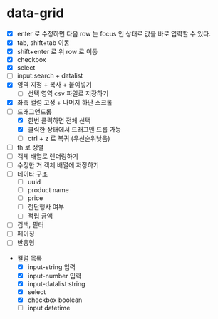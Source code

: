 # data-grid

-   [x] enter 로 수정하면 다음 row 는 focus 인 상태로 값을 바로 입력할 수 있다.
-   [x] tab, shift+tab 이동
-   [x] shift+enter 로 위 row 로 이동
-   [x] checkbox
-   [x] select
-   [ ] input:search + datalist
-   [x] 영역 지정 + 복사 + 붙여넣기
    -   [ ] 선택 영역 csv 파일로 저장하기
-   [x] 좌측 컬럼 고정 + 나머지 하단 스크롤
-   [ ] 드래그앤드롭
    -   [x] 한번 클릭하면 전체 선택
    -   [x] 클릭한 상태에서 드래그앤 드롭 가능
    -   [ ] ctrl + z 로 복귀 (우선순위낮음)
-   [ ] th 로 정렬
-   [ ] 객체 배열로 렌더링하기
-   [ ] 수정한 거 객체 배열에 저장하기
-   [ ] 데이타 구조
    -   [ ] uuid
    -   [ ] product name
    -   [ ] price
    -   [ ] 전단행사 여부
    -   [ ] 적립 금액
-   [ ] 검색, 필터
-   [ ] 페이징
-   [ ] 반응형
-   컬럼 목록
    -   [x] input-string 입력
    -   [x] input-number 입력
    -   [x] input-datalist string
    -   [x] select
    -   [x] checkbox boolean
    -   [ ] input datetime
